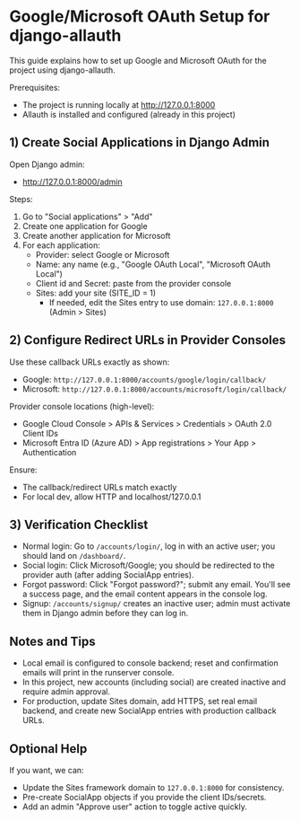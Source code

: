 # Google/Microsoft OAuth Setup for django-allauth

This guide explains how to set up Google and Microsoft OAuth for the project using django-allauth.

Prerequisites:
- The project is running locally at http://127.0.0.1:8000
- Allauth is installed and configured (already in this project)

## 1) Create Social Applications in Django Admin

Open Django admin:
- http://127.0.0.1:8000/admin

Steps:
1. Go to "Social applications" > "Add"
2. Create one application for Google
3. Create another application for Microsoft
4. For each application:
   - Provider: select Google or Microsoft
   - Name: any name (e.g., "Google OAuth Local", "Microsoft OAuth Local")
   - Client id and Secret: paste from the provider console
   - Sites: add your site (SITE_ID = 1)
     - If needed, edit the Sites entry to use domain: `127.0.0.1:8000` (Admin > Sites)

## 2) Configure Redirect URLs in Provider Consoles

Use these callback URLs exactly as shown:
- Google:     `http://127.0.0.1:8000/accounts/google/login/callback/`
- Microsoft:  `http://127.0.0.1:8000/accounts/microsoft/login/callback/`

Provider console locations (high-level):
- Google Cloud Console > APIs & Services > Credentials > OAuth 2.0 Client IDs
- Microsoft Entra ID (Azure AD) > App registrations > Your App > Authentication

Ensure:
- The callback/redirect URLs match exactly
- For local dev, allow HTTP and localhost/127.0.0.1

## 3) Verification Checklist

- Normal login: Go to `/accounts/login/`, log in with an active user; you should land on `/dashboard/`.
- Social login: Click Microsoft/Google; you should be redirected to the provider auth (after adding SocialApp entries).
- Forgot password: Click "Forgot password?"; submit any email. You'll see a success page, and the email content appears in the console log.
- Signup: `/accounts/signup/` creates an inactive user; admin must activate them in Django admin before they can log in.

## Notes and Tips
- Local email is configured to console backend; reset and confirmation emails will print in the runserver console.
- In this project, new accounts (including social) are created inactive and require admin approval.
- For production, update Sites domain, add HTTPS, set real email backend, and create new SocialApp entries with production callback URLs.

## Optional Help
If you want, we can:
- Update the Sites framework domain to `127.0.0.1:8000` for consistency.
- Pre-create SocialApp objects if you provide the client IDs/secrets.
- Add an admin "Approve user" action to toggle active quickly.
